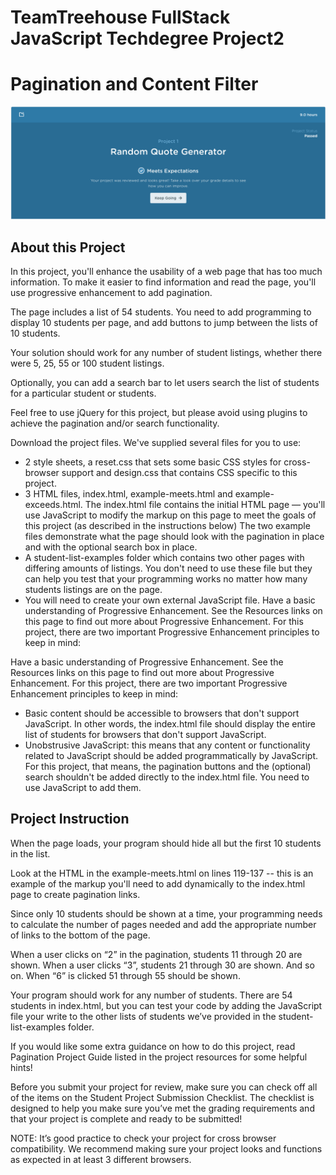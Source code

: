 # TeamTreehouse FullStack JavaScript Techdegree Project2
# Pagination and Content Filter
![alt text](https://github.com/newKeating/FS-techdegree-project1-RandomQuoteGenerator/blob/master/Pass-confirmed.png)

## About this Project
In this project, you'll enhance the usability of a web page that has too much information. To make it easier to find information and read the page, you'll use progressive enhancement to add pagination.

The page includes a list of 54 students. You need to add programming to display 10 students per page, and add buttons to jump between the lists of 10 students.

Your solution should work for any number of student listings, whether there were 5, 25, 55 or 100 student listings.

Optionally, you can add a search bar to let users search the list of students for a particular student or students.

Feel free to use jQuery for this project, but please avoid using plugins to achieve the pagination and/or search functionality.

Download the project files. We've supplied several files for you to use:

- 2 style sheets, a reset.css that sets some basic CSS styles for cross-browser support and design.css that contains CSS specific to this project.
- 3 HTML files, index.html, example-meets.html and example-exceeds.html. The index.html file contains the initial HTML page — you'll use JavaScript to modify the markup on this page to meet the goals of this project (as described in the instructions below) The two example files demonstrate what the page should look with the pagination in place and with the optional search box in place.
- A student-list-examples folder which contains two other pages with differing amounts of listings. You don't need to use these file but they can help you test that your programming works no matter how many students listings are on the page.
- You will need to create your own external JavaScript file.
Have a basic understanding of Progressive Enhancement. See the Resources links on this page to find out more about Progressive Enhancement. For this project, there are two important Progressive Enhancement principles to keep in mind:

Have a basic understanding of Progressive Enhancement. See the Resources links on this page to find out more about Progressive Enhancement. For this project, there are two important Progressive Enhancement principles to keep in mind:

- Basic content should be accessible to browsers that don't support JavaScript. In other words, the index.html file should display the entire list of students for browsers that don't support JavaScript.
- Unobstrusive JavaScript: this means that any content or functionality related to JavaScript should be added programmatically by JavaScript. For this project, that means, the pagination buttons and the (optional) search shouldn't be added directly to the index.html file. You need to use JavaScript to add them.

## Project Instruction
When the page loads, your program should hide all but the first 10 students in the list.

Look at the HTML in the example-meets.html on lines 119-137 -- this is an example of the markup you'll need to add dynamically to the index.html page to create pagination links.

Since only 10 students should be shown at a time, your programming needs to calculate the number of pages needed and add the appropriate number of links to the bottom of the page.

When a user clicks on “2” in the pagination, students 11 through 20 are shown. When a user clicks “3”, students 21 through 30 are shown. And so on. When “6” is clicked 51 through 55 should be shown.

Your program should work for any number of students. There are 54 students in index.html, but you can test your code by adding the JavaScript file your write to the other lists of students we’ve provided in the student-list-examples folder.

If you would like some extra guidance on how to do this project, read Pagination Project Guide listed in the project resources for some helpful hints!

Before you submit your project for review, make sure you can check off all of the items on the Student Project Submission Checklist. The checklist is designed to help you make sure you’ve met the grading requirements and that your project is complete and ready to be submitted!

NOTE: It’s good practice to check your project for cross browser compatibility. We recommend making sure your project looks and functions as expected in at least 3 different browsers.